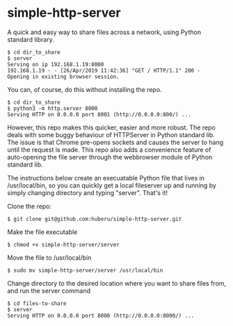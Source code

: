 # simple-http-server

A quick and easy way to share files across a network, using Python standard library.

	$ cd dir_to_share
	$ server
	Serving on ip 192.168.1.19:8000
	192.168.1.19 - - [26/Apr/2019 11:42:36] "GET / HTTP/1.1" 200 -
	Opening in existing browser session.

You can, of course, do this without installing the repo.

	$ cd dir_to_share
	$ python3 -m http.server 8000
	Serving HTTP on 0.0.0.0 port 8001 (http://0.0.0.0:800/) ...

However, this repo makes this quicker, easier and more robust. The repo deals with some buggy behaviour of HTTPServer in Python standard lib. The issue is that Chrome pre-opens sockets and causes the server to hang until the request is made. This repo also adds a convenience feature of auto-opening the file server through the webbrowser module of Python standard lib.

The instructions below create an execuatable Python file that lives in /usr/local/bin, so you can quickly get a local fileserver up and running by simply changing directory and typing "server". That's it!

Clone the repo: 

	$ git clone git@github.com:huberu/simple-http-server.git
    
Make the file executable 

	$ chmod +x simple-http-server/server

Move the file to /usr/local/bin

	$ sudo mv simple-http-server/server /usr/local/bin

Change directory to the desired location where you want to share files from, and run the server command

	$ cd files-to-share	
	$ server
	Serving HTTP on 0.0.0.0 port 8000 (http://0.0.0.0:8000/) ...
